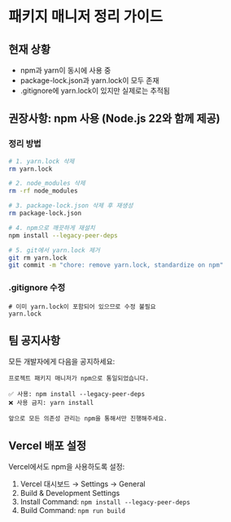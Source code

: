 # 패키지 매니저 정리 가이드

## 현재 상황
- npm과 yarn이 동시에 사용 중
- package-lock.json과 yarn.lock이 모두 존재
- .gitignore에 yarn.lock이 있지만 실제로는 추적됨

## 권장사항: npm 사용 (Node.js 22와 함께 제공)

### 정리 방법

```bash
# 1. yarn.lock 삭제
rm yarn.lock

# 2. node_modules 삭제
rm -rf node_modules

# 3. package-lock.json 삭제 후 재생성
rm package-lock.json

# 4. npm으로 깨끗하게 재설치
npm install --legacy-peer-deps

# 5. git에서 yarn.lock 제거
git rm yarn.lock
git commit -m "chore: remove yarn.lock, standardize on npm"
```

### .gitignore 수정
```gitignore
# 이미 yarn.lock이 포함되어 있으므로 수정 불필요
yarn.lock
```

## 팀 공지사항

모든 개발자에게 다음을 공지하세요:

```
프로젝트 패키지 매니저가 npm으로 통일되었습니다.

✅ 사용: npm install --legacy-peer-deps
❌ 사용 금지: yarn install

앞으로 모든 의존성 관리는 npm을 통해서만 진행해주세요.
```

## Vercel 배포 설정

Vercel에서도 npm을 사용하도록 설정:
1. Vercel 대시보드 → Settings → General
2. Build & Development Settings
3. Install Command: `npm install --legacy-peer-deps`
4. Build Command: `npm run build`